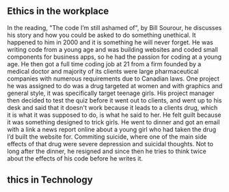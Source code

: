 ## Ethics in the workplace

In the reading, "The code I’m still ashamed of", by Bill Sourour, he discusses his story and how you could be asked to do something unethical. It happened to him in 2000 and it is something he will never forget. He was writing code from a young age and was building websites and coded small components for business apps, so he had the passion for coding at a young age. He then got a full time coding job at 21 from a firm founded by a medical doctor and majority of its clients were large pharmaceutical companies with numerous requirements due to Canadian laws. One project he was assigned to do was a drug targeted at women and with graphics and general style, it was specifically target teenage girls. His project manager then decided to test the quiz before it went out to clients, and went up to his desk and said that it doesn't work because it leads to a clients drug, which it is what it was supposed to do, is what he said to her. He felt guilt because it was something designed to trick girls. He went to dinner and got an email with a link a news report online about a young girl who had taken the drug I’d built the website for. Commiting suicide, where one of the main side effects of that drug were severe depression and suicidal thoughts. Not to long after the dinner, he resigned and since then he tries to think twice about the effects of his code before he writes it.

## thics in Technology
